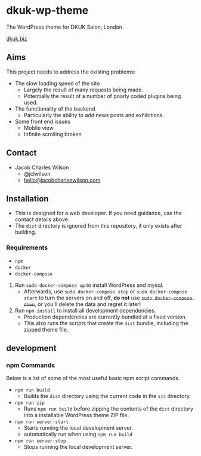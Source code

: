 # dkuk-wp-theme
The WordPress theme for DKUK Salon, London.

[dkuk.biz](http://dkuk.biz)

## Aims

This project needs to address the existing problems:
* The slow loading speed of the site
  * Largely the result of many requests being made.
  * Potentially the result of a number of poorly coded plugins being used.
* The functionality of the backend
  * Particularly the ability to add news posts and exhibitions.
* Some front end issues
  * Mobile view
  * Infinite scrolling broken

## Contact

* Jacob Charles Wilson
  * @jclwilson
  * hello@jacobcharleswilson.com

## Installation

* This is designed for a web developer. If you need guidance, use the contact details above.
* The `dist` directory is ignored from this repository, it only exists after building.

### Requirements

* `npm`
* `docker`
* `docker-compose`

1. Run `sudo docker-compose up` to install WordPress and mysql.
    * Afterwards, use `sudo docker-compose stop` or `sudo docker-compose start` to turn the servers on and off, **do not** use ~~`sudo docker-compose down`~~, or you'll delete the data and regret it later!
2. Run `npm install` to install all development dependencies.
    * Production dependencies are currently bundled at a fixed version.
    * This also runs the scripts that create the `dist` bundle, including the zipped theme file.

## development

### npm Commands

Below is  a list of some of the most useful basic npm script commands.

* `npm run build`
  * Builds the `dist` directory using the current code in the `src` directory.
* `npm run zip`
  * Runs `npm run build` before zipping the contents of the `dist` directory into a installable WordPress theme ZIP file.
* `npm run server:start`
  * Starts running the local development server.
  * automatically run when using `npm run build`
* `npm run server:stop`
  * Stops running the local development server.
